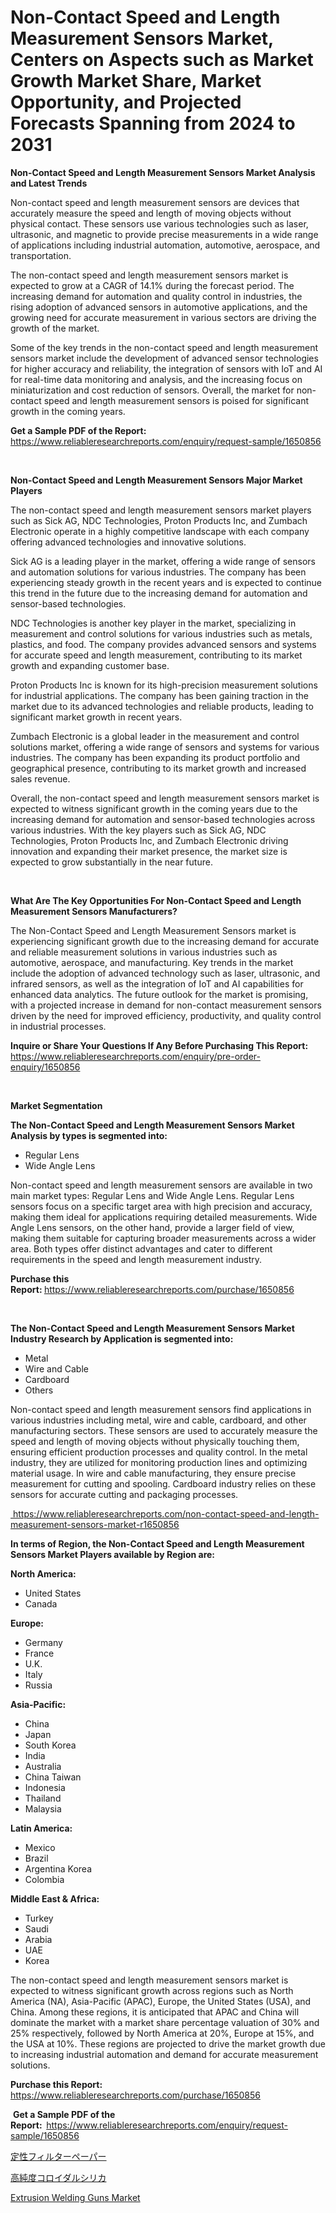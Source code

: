 <p><h1>Non-Contact Speed and Length Measurement Sensors Market, Centers on Aspects such as Market Growth Market Share, Market Opportunity, and Projected Forecasts Spanning from 2024 to 2031</h1></p><p><strong>Non-Contact Speed and Length Measurement Sensors Market Analysis and Latest Trends</strong></p>
<p><p>Non-contact speed and length measurement sensors are devices that accurately measure the speed and length of moving objects without physical contact. These sensors use various technologies such as laser, ultrasonic, and magnetic to provide precise measurements in a wide range of applications including industrial automation, automotive, aerospace, and transportation.</p><p>The non-contact speed and length measurement sensors market is expected to grow at a CAGR of 14.1% during the forecast period. The increasing demand for automation and quality control in industries, the rising adoption of advanced sensors in automotive applications, and the growing need for accurate measurement in various sectors are driving the growth of the market.</p><p>Some of the key trends in the non-contact speed and length measurement sensors market include the development of advanced sensor technologies for higher accuracy and reliability, the integration of sensors with IoT and AI for real-time data monitoring and analysis, and the increasing focus on miniaturization and cost reduction of sensors. Overall, the market for non-contact speed and length measurement sensors is poised for significant growth in the coming years.</p></p>
<p><strong>Get a Sample PDF of the Report:&nbsp;</strong> <a href="https://www.reliableresearchreports.com/enquiry/request-sample/1650856">https://www.reliableresearchreports.com/enquiry/request-sample/1650856</a></p>
<p>&nbsp;</p>
<p><strong>Non-Contact Speed and Length Measurement Sensors Major Market Players</strong></p>
<p><p>The non-contact speed and length measurement sensors market players such as Sick AG, NDC Technologies, Proton Products Inc, and Zumbach Electronic operate in a highly competitive landscape with each company offering advanced technologies and innovative solutions.</p><p>Sick AG is a leading player in the market, offering a wide range of sensors and automation solutions for various industries. The company has been experiencing steady growth in the recent years and is expected to continue this trend in the future due to the increasing demand for automation and sensor-based technologies.</p><p>NDC Technologies is another key player in the market, specializing in measurement and control solutions for various industries such as metals, plastics, and food. The company provides advanced sensors and systems for accurate speed and length measurement, contributing to its market growth and expanding customer base.</p><p>Proton Products Inc is known for its high-precision measurement solutions for industrial applications. The company has been gaining traction in the market due to its advanced technologies and reliable products, leading to significant market growth in recent years.</p><p>Zumbach Electronic is a global leader in the measurement and control solutions market, offering a wide range of sensors and systems for various industries. The company has been expanding its product portfolio and geographical presence, contributing to its market growth and increased sales revenue.</p><p>Overall, the non-contact speed and length measurement sensors market is expected to witness significant growth in the coming years due to the increasing demand for automation and sensor-based technologies across various industries. With the key players such as Sick AG, NDC Technologies, Proton Products Inc, and Zumbach Electronic driving innovation and expanding their market presence, the market size is expected to grow substantially in the near future.</p></p>
<p>&nbsp;</p>
<p><strong>What Are The Key Opportunities For Non-Contact Speed and Length Measurement Sensors Manufacturers?</strong></p>
<p><p>The Non-Contact Speed and Length Measurement Sensors market is experiencing significant growth due to the increasing demand for accurate and reliable measurement solutions in various industries such as automotive, aerospace, and manufacturing. Key trends in the market include the adoption of advanced technology such as laser, ultrasonic, and infrared sensors, as well as the integration of IoT and AI capabilities for enhanced data analytics. The future outlook for the market is promising, with a projected increase in demand for non-contact measurement sensors driven by the need for improved efficiency, productivity, and quality control in industrial processes.</p></p>
<p><strong>Inquire or Share Your Questions If Any Before Purchasing This Report:</strong> <a href="https://www.reliableresearchreports.com/enquiry/pre-order-enquiry/1650856">https://www.reliableresearchreports.com/enquiry/pre-order-enquiry/1650856</a></p>
<p>&nbsp;</p>
<p><strong>Market Segmentation</strong></p>
<p><strong>The Non-Contact Speed and Length Measurement Sensors Market Analysis by types is segmented into:</strong></p>
<p><ul><li>Regular Lens</li><li>Wide Angle Lens</li></ul></p>
<p><p>Non-contact speed and length measurement sensors are available in two main market types: Regular Lens and Wide Angle Lens. Regular Lens sensors focus on a specific target area with high precision and accuracy, making them ideal for applications requiring detailed measurements. Wide Angle Lens sensors, on the other hand, provide a larger field of view, making them suitable for capturing broader measurements across a wider area. Both types offer distinct advantages and cater to different requirements in the speed and length measurement industry.</p></p>
<p><strong>Purchase this Report:&nbsp;</strong><a href="https://www.reliableresearchreports.com/purchase/1650856">https://www.reliableresearchreports.com/purchase/1650856</a></p>
<p>&nbsp;</p>
<p><strong>The Non-Contact Speed and Length Measurement Sensors Market Industry Research by Application is segmented into:</strong></p>
<p><ul><li>Metal</li><li>Wire and Cable</li><li>Cardboard</li><li>Others</li></ul></p>
<p><p>Non-contact speed and length measurement sensors find applications in various industries including metal, wire and cable, cardboard, and other manufacturing sectors. These sensors are used to accurately measure the speed and length of moving objects without physically touching them, ensuring efficient production processes and quality control. In the metal industry, they are utilized for monitoring production lines and optimizing material usage. In wire and cable manufacturing, they ensure precise measurement for cutting and spooling. Cardboard industry relies on these sensors for accurate cutting and packaging processes.</p></p>
<p><a href="https://www.reliableresearchreports.com/non-contact-speed-and-length-measurement-sensors-market-r1650856">&nbsp;https://www.reliableresearchreports.com/non-contact-speed-and-length-measurement-sensors-market-r1650856</a></p>
<p><strong>In terms of Region, the Non-Contact Speed and Length Measurement Sensors Market Players available by Region are:</strong></p>
<p>
    <p> <strong> North America: </strong>
        <ul>
            <li>United States</li>
            <li>Canada</li>
        </ul>
        </p> 
    <p> <strong> Europe: </strong>
        <ul>
            <li>Germany</li>
            <li>France</li>
            <li>U.K.</li>
            <li>Italy</li>
            <li>Russia</li>
        </ul>
        </p> 
    <p> <strong> Asia-Pacific: </strong>
        <ul>
            <li>China</li>
            <li>Japan</li>
            <li>South Korea</li>
            <li>India</li>
            <li>Australia</li>
            <li>China Taiwan</li>
            <li>Indonesia</li>
            <li>Thailand</li>
            <li>Malaysia</li>
        </ul>
        </p> 
    <p> <strong> Latin America: </strong>
        <ul>
            <li>Mexico</li>
            <li>Brazil</li>
            <li>Argentina Korea</li>
            <li>Colombia</li>
        </ul>
        </p> 
    <p> <strong> Middle East & Africa: </strong>
        <ul>
            <li>Turkey</li>
            <li>Saudi</li>
            <li>Arabia</li>
            <li>UAE</li>
            <li>Korea</li>
        </ul>
    </p>
    </p>
<p><p>The non-contact speed and length measurement sensors market is expected to witness significant growth across regions such as North America (NA), Asia-Pacific (APAC), Europe, the United States (USA), and China. Among these regions, it is anticipated that APAC and China will dominate the market with a market share percentage valuation of 30% and 25% respectively, followed by North America at 20%, Europe at 15%, and the USA at 10%. These regions are projected to drive the market growth due to increasing industrial automation and demand for accurate measurement solutions.</p></p>
<p><strong>Purchase this Report: </strong><a href="https://www.reliableresearchreports.com/purchase/1650856">https://www.reliableresearchreports.com/purchase/1650856</a></p>
<p>&nbsp;<strong>Get a Sample PDF of the Report:&nbsp;&nbsp;</strong><a href="https://www.reliableresearchreports.com/enquiry/request-sample/1650856">https://www.reliableresearchreports.com/enquiry/request-sample/1650856</a></p>
<p><strong></strong></p>
<p><p><a href="https://github.com/vtbvgl20191192/Market-Research-Report-List-2/blob/main/236904294526.md">定性フィルターペーパー</a></p><p><a href="https://github.com/avwofrml53535/Market-Research-Report-List-2/blob/main/581762894525.md">高純度コロイダルシリカ</a></p><p><a href="https://github.com/mabutironaldo/Market-Research-Report-List-4/blob/main/extrusion-welding-guns-market.md">Extrusion Welding Guns Market</a></p></p>